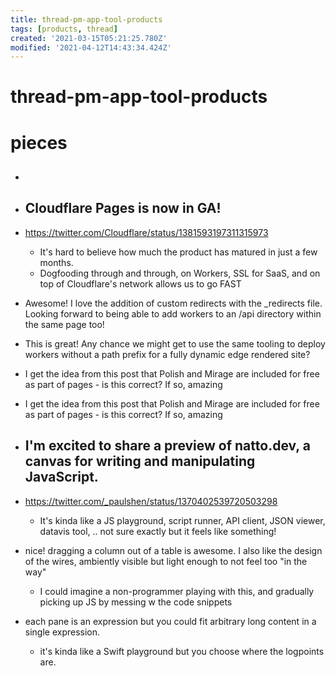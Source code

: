 ```yaml
---
title: thread-pm-app-tool-products
tags: [products, thread]
created: '2021-03-15T05:21:25.780Z'
modified: '2021-04-12T14:43:34.424Z'
---
```


# thread-pm-app-tool-products

# pieces

- ## 

- ## Cloudflare Pages is now in GA! 
- https://twitter.com/Cloudflare/status/1381593197311315973
  - It's hard to believe how much the product has matured in just a few months.
  - Dogfooding through and through, on Workers, SSL for SaaS, and on top of Cloudflare's network allows us to go FAST
- Awesome! I love the addition of custom redirects with the _redirects file. Looking forward to being able to add workers to an /api directory within the same page too! 
- This is great! Any chance we might get to use the same tooling to deploy workers without a path prefix for a fully dynamic edge rendered site? 
- I get the idea from this post that Polish and Mirage are included for free as part of pages - is this correct? If so, amazing
- I get the idea from this post that Polish and Mirage are included for free as part of pages - is this correct? If so, amazing

- ## I'm excited to share a preview of natto.dev, a canvas for writing and manipulating JavaScript.
- https://twitter.com/_paulshen/status/1370402539720503298
  - It's kinda like a JS playground, script runner, API client, JSON viewer, datavis tool, .. not sure exactly but it feels like something!
- nice! dragging a column out of a table is awesome. I also like the design of the wires, ambiently visible but light enough to not feel too "in the way"
  - I could imagine a non-programmer playing with this, and gradually picking up JS by messing w the code snippets
- each pane is an expression but you could fit arbitrary long content in a single expression.
  - it's kinda like a Swift playground but you choose where the logpoints are.

